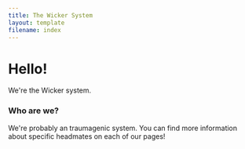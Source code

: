 ```yaml
---
title: The Wicker System
layout: template
filename: index
---
```


# Hello!
We're the Wicker system.  
  

### Who are we?
We're probably an traumagenic system. You can find more information  
about specific headmates on each of our pages!
